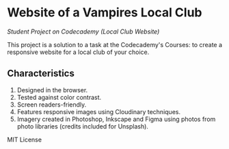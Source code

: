 # Website of a Vampires Local Club 
*Student Project on Codecademy (Local Club Website)*

This project is a solution to a task at the Codecademy's Courses: to create a responsive website for a local club of your choice. 

## Сharacteristics
1. Designed in the browser.
2. Tested against color contrast.
3. Screen readers-friendly.
4. Features responsive images using Cloudinary techniques.
5. Imagery created in Photoshop, Inkscape and Figma using photos from photo libraries (credits included for Unsplash).

MIT License